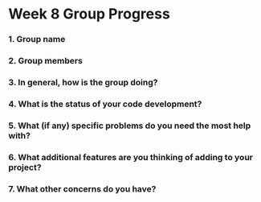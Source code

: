 # Week 8 Group Progress

### 1. Group name
### 2. Group members
### 3. In general, how is the group doing?
### 4. What is the status of your code development?
### 5. What (if any) specific problems do you need the most help with?
### 6. What additional features are you thinking of adding to your project?
### 7. What other concerns do you have?







